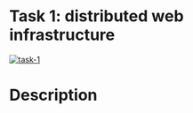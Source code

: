 # Task 1: distributed web infrastructure

<a href="https://ibb.co/L8Yq9g7"><img src="https://i.ibb.co/SP51VmC/task-1.png" alt="task-1" border="0" /></a>

# Description 
